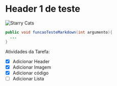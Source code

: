 # Header 1 de teste

![Starry Cats](https://i.pinimg.com/1200x/e6/d1/d1/e6d1d16e2bbd5d8fe9960bf1697a72c8.jpg)

``` Java
public void funcaoTesteMarkdown(int argumento){
  ...
}
```

Atividades da Tarefa:
- [x] Adicionar Header
- [x] Adicionar Imagem
- [x] Adicionar código
- [ ] Adicionar Lista
